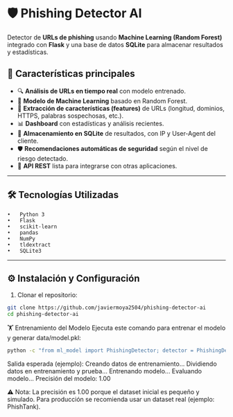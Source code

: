 # 🛡️ Phishing Detector AI

Detector de **URLs de phishing** usando **Machine Learning (Random Forest)** integrado con **Flask** y una base de datos **SQLite** para almacenar resultados y estadísticas.

## 📌 Características principales

- 🔍 **Análisis de URLs en tiempo real** con modelo entrenado.
- 🤖 **Modelo de Machine Learning** basado en Random Forest.
- 🧩 **Extracción de características (features)** de URLs (longitud, dominios, HTTPS, palabras sospechosas, etc.).
- 📊 **Dashboard** con estadísticas y análisis recientes.
- 💾 **Almacenamiento en SQLite** de resultados, con IP y User-Agent del cliente.
- 🛡️ **Recomendaciones automáticas de seguridad** según el nivel de riesgo detectado.
- 🚀 **API REST** lista para integrarse con otras aplicaciones.

---

## 🛠️ Tecnologías Utilizadas
	•	Python 3
	•	Flask
	•	scikit-learn
	•	pandas
	•	NumPy
	•	tldextract
	•	SQLite3
---

## ⚙️ Instalación y Configuración

1. Clonar el repositorio:

```bash
git clone https://github.com/javiermoya2504/phishing-detector-ai
cd phishing-detector-ai
```

🏋️ Entrenamiento del Modelo
Ejecuta este comando para entrenar el modelo y generar data/model.pkl:
```bash
python -c "from ml_model import PhishingDetector; detector = PhishingDetector(); detector.train_model()"
```

Salida esperada (ejemplo):
Creando datos de entrenamiento...
Dividiendo datos en entrenamiento y prueba...
Entrenando modelo...
Evaluando modelo...
Precisión del modelo: 1.00

⚠️ Nota: La precisión es 1.00 porque el dataset inicial es pequeño y simulado.
Para producción se recomienda usar un dataset real (ejemplo: PhishTank).


